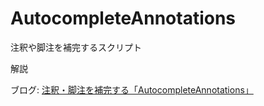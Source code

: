 AutocompleteAnnotations
=======================

注釈や脚注を補完するスクリプト

解説

ブログ: [注釈・脚注を補完する「AutocompleteAnnotations」](http://webkatu.com/autocomplete-annotations/ "注釈・脚注を補完する「AutocompleteAnnotations」")
